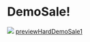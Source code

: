 # DemoSale!
![](https://github-production-user-asset-6210df.s3.amazonaws.com/90211791/311545952-d2db5213-92e6-4ea0-b2d5-fc44859c0655.jpg?X-Amz-Algorithm=AWS4-HMAC-SHA256&X-Amz-Credential=AKIAVCODYLSA53PQK4ZA%2F20240310%2Fus-east-1%2Fs3%2Faws4_request&X-Amz-Date=20240310T214313Z&X-Amz-Expires=300&X-Amz-Signature=ba6186527ba9f98f8a9f9c9da85bdbfb0f728fd7ec855e580df833b1edbbdd53&X-Amz-SignedHeaders=host&actor_id=90211791&key_id=0&repo_id=770085210)
[previewHardDemoSale1](https://github.com/anonexistent/HardDemoSale/assets/90211791/d2db5213-92e6-4ea0-b2d5-fc44859c0655)
